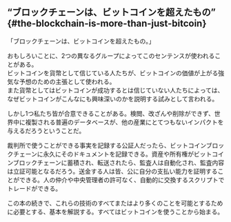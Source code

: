 ## “ブロックチェーンは、ビットコインを超えたもの” {#the-blockchain-is-more-than-just-bitcoin}

「ブロックチェーンは、ビットコインを超えたもの。」

おもしろいことに、2つの異なるグループによってこのセンテンスが使われることがある。  
ビットコインを貨幣として信じている人たちが、ビットコインの価値が上がる強気な予想のための主張として使われる。  
また貨幣としてはビットコインが成功するとは信じていない人たちによっては、なぜビットコインがこんなにも興味深いのかを説明する試みとして言われる。

しかし1つ私たち皆が合意できることがある。検閲、改ざんや削除ができず、世界中に複製される普遍のデータベースが、他の産業にとてつもないインパクトを与えるだろうということだ。

裁判所で使うことができる事実を記録する公証人だったら、ビットコインブロックチェーンに永久にそのドキュメントを記録できる。資産や所有権がビットコインブロックチェーンに蓄積され、転送されたら、監査人は自動化され、監査内容は立証可能となるだろう。送金する人は皆、公に自分の支払い能力を証明することができる。人の仲介や中央管理者の許可なく、自動的に交換するスクリプトでトレードができる。

この本の続きで、これらの技術のすべてまたはより多くのことを可能とするために必要とする、基本を解説する。すべてはビットコインを使うことから始まる。
